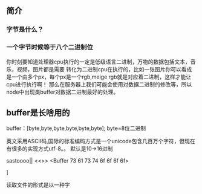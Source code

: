 ## 简介
### 字节是什么？
### 一个字节时候等于八个二进制位
你时刻要知道处理器cpu执行的一定是低级语言二进制，万物的数据包括文本，音乐，视频，图片都是需要
转化为二进制cpu在执行的，比如一张图片你可以看成是一个由多个px，每个px是一个rgb,meige rgb就是对应着二进制，这样才能让cpu进行执行啊！
那么在服务器上我们可能会使用对数据二进制的修改等，所以node中出现类buffer对数据二进制最好的处理。



## buffer是长啥用的
buffer：[byte,byte,byte,byte,byte,byte];
byte=8位二进制



英文采用ASCII码,国际的标准编码方式是一个unicode包含几百万个字符，但现在有很多的实现方式utf-8。。
默认是10->16进制

sastoooo||
       <<>>
<Buffer 73 61 73 74 6f 6f 6f 6f>  

]



读取文件的形式是以一种字
